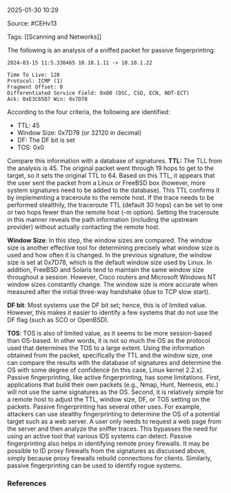 
2025-01-30 10:29

Source: #CEHv13 

Tags: [[Scanning and Networks]]

The following is an analysis of a sniffed packet for passive fingerprinting: 

```
2024-03-15 11:5.330465 10.10.1.11 -> 10.10.1.22 

Time To Live: 128 
Protocol: ICMP (1) 
Fragment Offset: 0 
Differentiated Service Field: 0x00 (DSC, CSO, ECN, NOT-ECT)
Ack: 0xE3C65D7 Win: 0x7D78 
```
According to the four criteria, the following are identified: 
- TTL: 45 
- Window Size: 0x7D78 (or 32120 in decimal) 
- DF: The DF bit is set 
- TOS: 0x0 

Compare this information with a database of signatures. 
**TTL:** The TLL from the analysis is 45. The original packet went through 19 hops to get to the target, so it sets the original TTL to 64. Based on this TTL, it appears that the user sent the packet from a Linux or FreeBSD box (however, more system signatures need to be added to the database). This TTL confirms it by implementing a traceroute to the remote host. If the trace needs to be performed stealthily, the traceroute TTL (default 30 hops) can be set to one or two hops fewer than the remote host (-m option). Setting the traceroute in this manner reveals the path information (including the upstream provider) without actually contacting the remote host. 

**Window Size**: In this step, the window sizes are compared. The window size is another effective tool for determining precisely what window size is used and how often it is changed. In the previous signature, the window size is set at 0x7D78, which is the default window size used by Linux. In addition, FreeBSD and Solaris tend to maintain the same window size throughout a session. However, Cisco routers and Microsoft Windows NT window sizes constantly change. The window size is more accurate when measured after the initial three-way handshake (due to TCP slow start). 

**DF bit**: Most systems use the DF bit set; hence, this is of limited value. However, this makes it easier to identify a few systems that do not use the DF flag (such as SCO or OpenBSD). 

**TOS**: TOS is also of limited value, as it seems to be more session-based than OS-based. In other words, it is not so much the OS as the protocol used that determines the TOS to a large extent. Using the information obtained from the packet, specifically the TTL and the window size, one can compare the results with the database of signatures and determine the OS with some degree of confidence (in this case, Linux kernel 2.2.x). Passive fingerprinting, like active fingerprinting, has some limitations. First, applications that build their own packets (e.g., Nmap, Hunt, Nemesis, etc.) will not use the same signatures as the OS. Second, it is relatively simple for a remote host to adjust the TTL, window size, DF, or TOS setting on the packets. Passive fingerprinting has several other uses. For example, attackers can use stealthy fingerprinting to determine the OS of a potential target such as a web server. A user only needs to request a web page from the server and then analyze the sniffer traces. This bypasses the need for using an active tool that various IDS systems can detect. Passive fingerprinting also helps in identifying remote proxy firewalls. It may be possible to ID proxy firewalls from the signatures as discussed above, simply because proxy firewalls rebuild connections for clients. Similarly, passive fingerprinting can be used to identify rogue systems. 



### References
